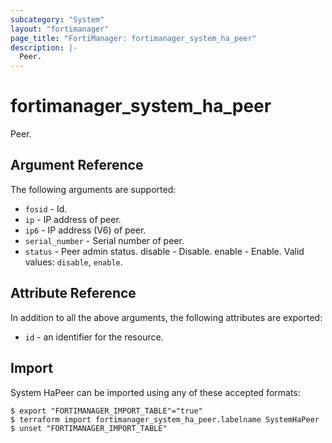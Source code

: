 ```yaml
---
subcategory: "System"
layout: "fortimanager"
page_title: "FortiManager: fortimanager_system_ha_peer"
description: |-
  Peer.
---
```


# fortimanager_system_ha_peer
Peer.

## Argument Reference


The following arguments are supported:


* `fosid` - Id.
* `ip` - IP address of peer.
* `ip6` - IP address (V6) of peer.
* `serial_number` - Serial number of peer.
* `status` - Peer admin status. disable - Disable. enable - Enable. Valid values: `disable`, `enable`.



## Attribute Reference

In addition to all the above arguments, the following attributes are exported:
* `id` - an identifier for the resource.

## Import

System HaPeer can be imported using any of these accepted formats:
```
$ export "FORTIMANAGER_IMPORT_TABLE"="true"
$ terraform import fortimanager_system_ha_peer.labelname SystemHaPeer
$ unset "FORTIMANAGER_IMPORT_TABLE"
```

